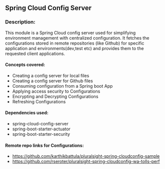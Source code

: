 ## Spring Cloud Config Server
### Description:
This module is a Spring Cloud config server used for simplifying environment management with centralized configuration. It fetches the configurations stored in remote repositories (like Github) for specific application and environments(dev,test etc) and provides them to the requested client applications.
#### Concepts covered:
* Creating a config server for local files
* Creating a config server for Github files
* Consuming configuration from a Spring boot App
* Applying access security to Configurations
* Encrypting and Decrypting Configurations
* Refreshing Configurations
#### Dependencies used:
* spring-cloud-config-server
* spring-boot-starter-actuator
* spring-boot-starter-security
#### Remote repo links for Configurations:
* https://github.com/karthikbattula/pluralsight-spring-cloudconfig-sample
* https://github.com/rseroter/pluralsight-spring-cloudconfig-wa-tolls-perf

